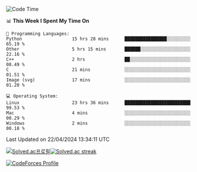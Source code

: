 
<!--START_SECTION:waka-->
![Code Time](http://img.shields.io/badge/Code%20Time-3%2C434%20hrs%2050%20mins-blue)

📊 **This Week I Spent My Time On** 

```text
💬 Programming Languages: 
Python                   15 hrs 28 mins      ████████████████░░░░░░░░░   65.19 % 
Other                    5 hrs 15 mins       ██████░░░░░░░░░░░░░░░░░░░   22.16 % 
C++                      2 hrs               ██░░░░░░░░░░░░░░░░░░░░░░░   08.49 % 
C                        21 mins             ░░░░░░░░░░░░░░░░░░░░░░░░░   01.51 % 
Image (svg)              17 mins             ░░░░░░░░░░░░░░░░░░░░░░░░░   01.20 % 

💻 Operating System: 
Linux                    23 hrs 36 mins      █████████████████████████   99.53 % 
Mac                      4 mins              ░░░░░░░░░░░░░░░░░░░░░░░░░   00.29 % 
Windows                  2 mins              ░░░░░░░░░░░░░░░░░░░░░░░░░   00.18 % 
```


 Last Updated on 22/04/2024 13:34:11 UTC
<!--END_SECTION:waka-->


[![Solved.ac프로필](http://mazassumnida.wtf/api/generate_badge?boj=hckim96)](https://solved.ac/hckim96)[![Solved.ac streak](http://mazandi.herokuapp.com/api?handle=hckim96&theme=dark)](https://solved.ac/hckim96)


[![CodeForces Profile](https://cf.leed.at?id=hckim96)](https://codeforces.com/profile/hckim96)


